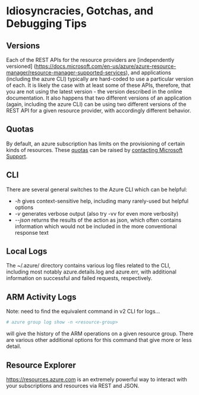 Idiosyncracies, Gotchas, and Debugging Tips
===========================================
## Versions
Each of the REST APIs for the resource providers are [independently versioned]
(https://docs.microsoft.com/en-us/azure/azure-resource-manager/resource-manager-supported-services),
and applications (including the azure CLI) typically are hard-coded to use
a particular version of each.  It is likely the case with at least some of
these APIs, therefore, that you are not using the latest version - the
version described in the online documentation.  It also happens that two 
different versions of an application (again, including the azure CLI) can
be using two different versions of the REST API for a given resource provider,
with accordingly different behavior.

## Quotas
By default, an azure subscription has limits on the provisioning of certain
kinds of resources.  These [quotas](https://azure.microsoft.com/en-us/documentation/articles/azure-subscription-service-limits/) can be raised by 
[contacting Microsoft Support](https://ms.portal.azure.com/#create/Microsoft.Support).

## CLI
There are several general switches to the Azure CLI which can be helpful:

* _-h_ gives context-sensitive help, including many rarely-used but helpful
options
* _-v_ generates verbose output (also try -vv for even more verbosity)
* _--json_ returns the results of the action as json, which often contains
information which would not be included in the more conventional response
text

## Local Logs
The ~/.azure/ directory contains various log files related to the CLI, 
including most notably azure.details.log and azure.err, with additional
information on successful and failed requests, respectively.

## ARM Activity Logs
Note: need to find the equivalent command in v2 CLI for logs...
```bash
# azure group log show -n <resource-group>
```
 will give the history of the
ARM operations on a given resource group.  There are various other additional
options for this command that give more or less detail.

## Resource Explorer
https://resources.azure.com is an extremely powerful way to interact with
your subscriptions and resources via REST and JSON.
